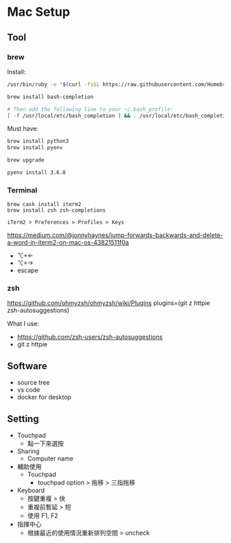 # Mac Setup
## Tool
### brew
Install:
```bash
/usr/bin/ruby -e "$(curl -fsSL https://raw.githubusercontent.com/Homebrew/install/master/install)"

brew install bash-completion

# Then add the following line to your ~/.bash_profile:
[ -f /usr/local/etc/bash_completion ] && . /usr/local/etc/bash_completion
```
Must have:
```bash
brew install python3
brew install pyenv

brew upgrade

pyenv install 3.6.8
```

### Terminal
```
brew cask install iterm2
brew install zsh zsh-completions
```

`iTerm2 > Preferences > Profiles > Keys`

https://medium.com/@jonnyhaynes/jump-forwards-backwards-and-delete-a-word-in-iterm2-on-mac-os-43821511f0a

- ⌥+←
- ⌥+→
- escape

### zsh
https://github.com/ohmyzsh/ohmyzsh/wiki/Plugins
plugins=(git z httpie zsh-autosuggestions)

What I use:
- https://github.com/zsh-users/zsh-autosuggestions
- git z httpie

## Software
- source tree
- vs code
- docker for desktop

## Setting
  - Touchpad
    - 點一下來選按
  - Sharing
    - Computer name
  - 輔助使用
    - Touchpad
      - touchpad option > 拖移 > 三指拖移
  - Keyboard
    - 按鍵重複 > 快
    - 重複前暫延 > 短
    - 使用 F1, F2
  - 指揮中心
    - 根據最近的使用情況重新排列空間 > uncheck